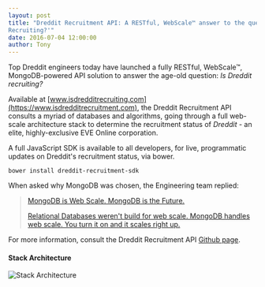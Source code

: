```yaml
---
layout: post
title: "Dreddit Recruitment API: A RESTful, WebScale™ answer to the question 'Is Dreddit
Recruiting?'"
date: 2016-07-04 12:00:00
author: Tony
---
```


Top Dreddit engineers today have launched a fully
RESTful, WebScale™, MongoDB-powered API solution to answer the age-old question: *Is
Dreddit recruiting?*

Available at
[www.isdredditrecruiting.com](https://www.isdredditrecruitment.com), the
Dreddit Recruitment API consults a myriad of databases and algorithms, going
through a full web-scale architecture stack to determine the recruitment status
of _Dreddit_ - an elite, highly-exclusive EVE Online corporation.

A full JavaScript SDK is available to all developers, for live, programmatic
updates on Dreddit's recruitment status, via bower. 

```
bower install dreddit-recruitment-sdk
```

When asked why MongoDB was chosen, the Engineering team replied:

> [MongoDB is Web Scale. MongoDB is the
> Future.](http://www.mongodb-is-web-scale.com/)
> 
> [Relational Databases weren't build for web scale. MongoDB handles web
> scale.
> You turn it on and it scales right
> up.](http://www.mongodb-is-web-scale.com/)

For more information, consult the Dreddit Recruitment API [Github
page](https://github.com/tonymke/dreddit-recruitment-api).

#### Stack Architecture

![Stack Architecture](http://i.imgur.com/B1oXOuZ.png)

